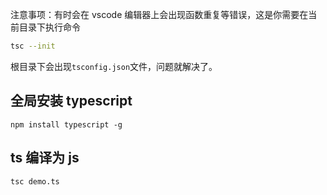 注意事项：有时会在 vscode 编辑器上会出现函数重复等错误，这是你需要在当前目录下执行命令

```bash
tsc --init
```

根目录下会出现`tsconfig.json`文件，问题就解决了。

## 全局安装 typescript

```
npm install typescript -g
```

## ts 编译为 js

```
tsc demo.ts
```
